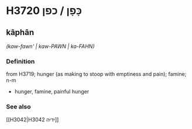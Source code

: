 # H3720 כָּפָן / כפן

## kâphân

_(kaw-fawn' | kaw-PAWN | ka-FAHN)_

### Definition

from H3719; hunger (as making to stoop with emptiness and pain); famine; n-m

- hunger, famine, painful hunger

### See also

[[H3042|H3042 ידיה]]
